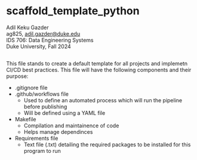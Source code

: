 # scaffold_template_python
Adil Keku Gazder <br>
ag825, adil.gazder@duke.edu <br>
IDS 706: Data Engineering Systems <br>
Duke University, Fall 2024 <br >
##
This file stands to create a default template for all projects and implemetn CI/CD best practices. 
This file will have the following components and their purpose:
- .gitignore file
- .github/workflows file
    - Used to define an automated process which will run the pipeline before publishing
    - Will be defined using a YAML file
- Makefile
    - Compilation and maintainence of code
    - Helps manage dependinces
- Requirements file
    - Text file (.txt) detailing the required packages to be installed for this program to run
